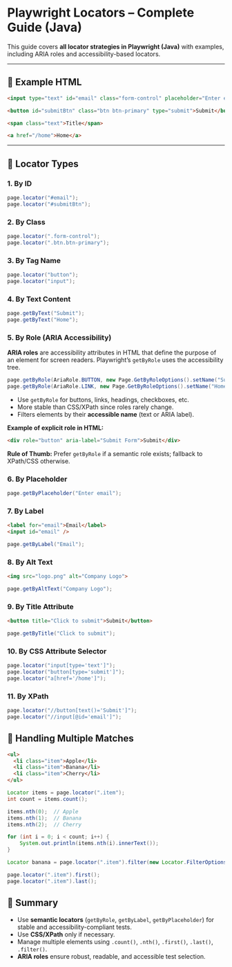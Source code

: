 # Playwright Locators – Complete Guide (Java)

This guide covers **all locator strategies in Playwright (Java)** with examples, including ARIA roles and accessibility-based locators.

---

## 🔹 Example HTML
```html
<input type="text" id="email" class="form-control" placeholder="Enter email" />

<button id="submitBtn" class="btn btn-primary" type="submit">Submit</button>

<span class="text">Title</span>

<a href="/home">Home</a>
```

---

## 🔹 Locator Types

### 1. By **ID**
```java
page.locator("#email");
page.locator("#submitBtn");
```

### 2. By **Class**
```java
page.locator(".form-control");
page.locator(".btn.btn-primary");
```

### 3. By **Tag Name**
```java
page.locator("button");
page.locator("input");
```

### 4. By **Text Content**
```java
page.getByText("Submit");
page.getByText("Home");
```

### 5. By **Role (ARIA Accessibility)**
**ARIA roles** are accessibility attributes in HTML that define the purpose of an element for screen readers. Playwright’s `getByRole` uses the accessibility tree.

```java
page.getByRole(AriaRole.BUTTON, new Page.GetByRoleOptions().setName("Submit"));
page.getByRole(AriaRole.LINK, new Page.GetByRoleOptions().setName("Home"));
```

- Use `getByRole` for buttons, links, headings, checkboxes, etc.
- More stable than CSS/XPath since roles rarely change.
- Filters elements by their **accessible name** (text or ARIA label).

**Example of explicit role in HTML:**
```html
<div role="button" aria-label="Submit Form">Submit</div>
```

**Rule of Thumb:** Prefer `getByRole` if a semantic role exists; fallback to XPath/CSS otherwise.

### 6. By **Placeholder**
```java
page.getByPlaceholder("Enter email");
```

### 7. By **Label**
```html
<label for="email">Email</label>
<input id="email" />
```
```java
page.getByLabel("Email");
```

### 8. By **Alt Text**
```html
<img src="logo.png" alt="Company Logo">
```
```java
page.getByAltText("Company Logo");
```

### 9. By **Title Attribute**
```html
<button title="Click to submit">Submit</button>
```
```java
page.getByTitle("Click to submit");
```

### 10. By **CSS Attribute Selector**
```java
page.locator("input[type='text']");
page.locator("button[type='submit']");
page.locator("a[href='/home']");
```

### 11. By **XPath**
```java
page.locator("//button[text()='Submit']");
page.locator("//input[@id='email']");
```

## 🔹 Handling Multiple Matches

```html
<ul>
  <li class="item">Apple</li>
  <li class="item">Banana</li>
  <li class="item">Cherry</li>
</ul>
```

```java
Locator items = page.locator(".item");
int count = items.count();

items.nth(0);  // Apple
items.nth(1);  // Banana
items.nth(2);  // Cherry

for (int i = 0; i < count; i++) {
    System.out.println(items.nth(i).innerText());
}

Locator banana = page.locator(".item").filter(new Locator.FilterOptions().setHasText("Banana"));

page.locator(".item").first();
page.locator(".item").last();
```

## 🔹 Summary

- Use **semantic locators** (`getByRole`, `getByLabel`, `getByPlaceholder`) for stable and accessibility-compliant tests.  
- Use **CSS/XPath** only if necessary.  
- Manage multiple elements using `.count()`, `.nth()`, `.first()`, `.last()`, `.filter()`.  
- **ARIA roles** ensure robust, readable, and accessible test selection.
